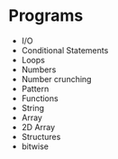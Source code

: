 # Programs

- I/O 
- Conditional Statements
- Loops
- Numbers
- Number crunching
- Pattern
- Functions
- String
- Array
- 2D Array
- Structures
- bitwise
